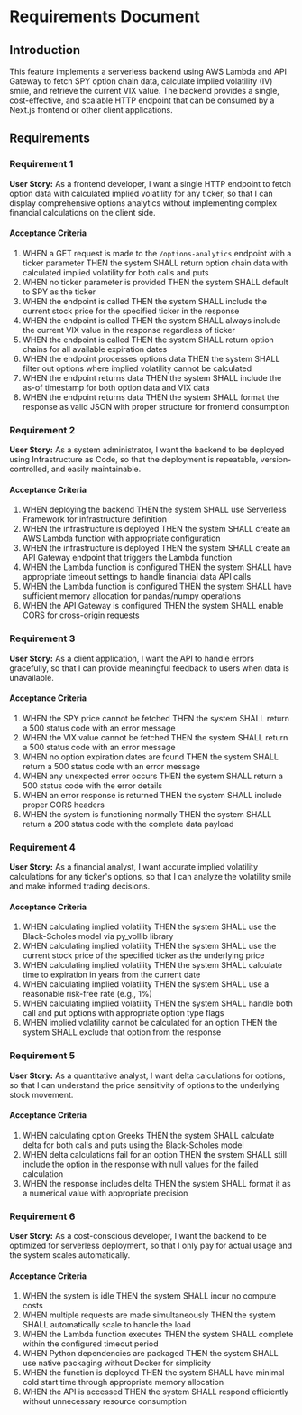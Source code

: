# Requirements Document

## Introduction

This feature implements a serverless backend using AWS Lambda and API Gateway to fetch SPY option chain data, calculate implied volatility (IV) smile, and retrieve the current VIX value. The backend provides a single, cost-effective, and scalable HTTP endpoint that can be consumed by a Next.js frontend or other client applications.

## Requirements

### Requirement 1

**User Story:** As a frontend developer, I want a single HTTP endpoint to fetch option data with calculated implied volatility for any ticker, so that I can display comprehensive options analytics without implementing complex financial calculations on the client side.

#### Acceptance Criteria

1. WHEN a GET request is made to the `/options-analytics` endpoint with a ticker parameter THEN the system SHALL return option chain data with calculated implied volatility for both calls and puts
2. WHEN no ticker parameter is provided THEN the system SHALL default to SPY as the ticker
3. WHEN the endpoint is called THEN the system SHALL include the current stock price for the specified ticker in the response
4. WHEN the endpoint is called THEN the system SHALL always include the current VIX value in the response regardless of ticker
5. WHEN the endpoint is called THEN the system SHALL return option chains for all available expiration dates
6. WHEN the endpoint processes options data THEN the system SHALL filter out options where implied volatility cannot be calculated
7. WHEN the endpoint returns data THEN the system SHALL include the as-of timestamp for both option data and VIX data
8. WHEN the endpoint returns data THEN the system SHALL format the response as valid JSON with proper structure for frontend consumption

### Requirement 2

**User Story:** As a system administrator, I want the backend to be deployed using Infrastructure as Code, so that the deployment is repeatable, version-controlled, and easily maintainable.

#### Acceptance Criteria

1. WHEN deploying the backend THEN the system SHALL use Serverless Framework for infrastructure definition
2. WHEN the infrastructure is deployed THEN the system SHALL create an AWS Lambda function with appropriate configuration
3. WHEN the infrastructure is deployed THEN the system SHALL create an API Gateway endpoint that triggers the Lambda function
4. WHEN the Lambda function is configured THEN the system SHALL have appropriate timeout settings to handle financial data API calls
5. WHEN the Lambda function is configured THEN the system SHALL have sufficient memory allocation for pandas/numpy operations
6. WHEN the API Gateway is configured THEN the system SHALL enable CORS for cross-origin requests

### Requirement 3

**User Story:** As a client application, I want the API to handle errors gracefully, so that I can provide meaningful feedback to users when data is unavailable.

#### Acceptance Criteria

1. WHEN the SPY price cannot be fetched THEN the system SHALL return a 500 status code with an error message
2. WHEN the VIX value cannot be fetched THEN the system SHALL return a 500 status code with an error message
3. WHEN no option expiration dates are found THEN the system SHALL return a 500 status code with an error message
4. WHEN any unexpected error occurs THEN the system SHALL return a 500 status code with the error details
5. WHEN an error response is returned THEN the system SHALL include proper CORS headers
6. WHEN the system is functioning normally THEN the system SHALL return a 200 status code with the complete data payload

### Requirement 4

**User Story:** As a financial analyst, I want accurate implied volatility calculations for any ticker's options, so that I can analyze the volatility smile and make informed trading decisions.

#### Acceptance Criteria

1. WHEN calculating implied volatility THEN the system SHALL use the Black-Scholes model via py_vollib library
2. WHEN calculating implied volatility THEN the system SHALL use the current stock price of the specified ticker as the underlying price
3. WHEN calculating implied volatility THEN the system SHALL calculate time to expiration in years from the current date
4. WHEN calculating implied volatility THEN the system SHALL use a reasonable risk-free rate (e.g., 1%)
5. WHEN calculating implied volatility THEN the system SHALL handle both call and put options with appropriate option type flags
6. WHEN implied volatility cannot be calculated for an option THEN the system SHALL exclude that option from the response

### Requirement 5

**User Story:** As a quantitative analyst, I want delta calculations for options, so that I can understand the price sensitivity of options to the underlying stock movement.

#### Acceptance Criteria

1. WHEN calculating option Greeks THEN the system SHALL calculate delta for both calls and puts using the Black-Scholes model
2. WHEN delta calculations fail for an option THEN the system SHALL still include the option in the response with null values for the failed calculation
3. WHEN the response includes delta THEN the system SHALL format it as a numerical value with appropriate precision

### Requirement 6

**User Story:** As a cost-conscious developer, I want the backend to be optimized for serverless deployment, so that I only pay for actual usage and the system scales automatically.

#### Acceptance Criteria

1. WHEN the system is idle THEN the system SHALL incur no compute costs
2. WHEN multiple requests are made simultaneously THEN the system SHALL automatically scale to handle the load
3. WHEN the Lambda function executes THEN the system SHALL complete within the configured timeout period
4. WHEN Python dependencies are packaged THEN the system SHALL use native packaging without Docker for simplicity
5. WHEN the function is deployed THEN the system SHALL have minimal cold start time through appropriate memory allocation
6. WHEN the API is accessed THEN the system SHALL respond efficiently without unnecessary resource consumption